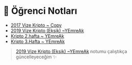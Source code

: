 # 📕 Öğrenci Notları

<!--Index-->

- [2017 Vize Kripto ~ Copy](./2017%20Vize%20Kripto%20~%20Copy.pdf)
- [2019 Vize Kripto (Eksik) ~YEmreAk](./2019%20Vize%20Kripto%20%28Eksik%29%20~YEmreAk.pdf)
- [Kripto 2.hafta ~ YEmreAk](./Kripto%202.hafta%20~%20YEmreAk.pdf)
- [Kripto 3.Hafta ~ YEmreAk](./Kripto%203.Hafta%20~%20YEmreAk.pdf)

<!--Index-->

> [2019 Vize Kripto (Eksik) ~YEmreAk](./2019%20Vize%20Kripto%20%28Eksik%29%20~YEmreAk.pdf) notumu çalıştıkça güncelleyeceğim ✨
